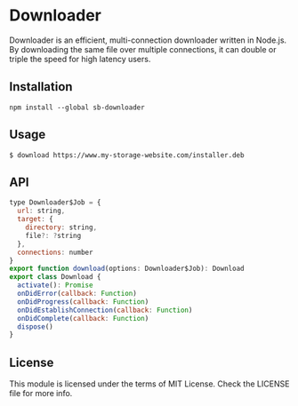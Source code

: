 # Downloader

Downloader is an efficient, multi-connection downloader written in Node.js. By downloading the same file over multiple connections, it can double or triple the speed for high latency users.

## Installation

```
npm install --global sb-downloader
```

## Usage

```
$ download https://www.my-storage-website.com/installer.deb
```
## API

```js
type Downloader$Job = {
  url: string,
  target: {
    directory: string,
    file?: ?string
  },
  connections: number
}
export function download(options: Downloader$Job): Download
export class Download {
  activate(): Promise
  onDidError(callback: Function)
  onDidProgress(callback: Function)
  onDidEstablishConnection(callback: Function)
  onDidComplete(callback: Function)
  dispose()
}
```

## License
This module is licensed under the terms of MIT License. Check the LICENSE file for more info.
